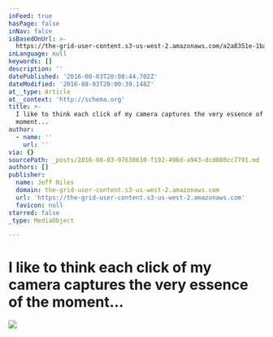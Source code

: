 ```yaml
---
inFeed: true
hasPage: false
inNav: false
isBasedOnUrl: >-
  https://the-grid-user-content.s3-us-west-2.amazonaws.com/a2a8351e-1bab-4c72-a8e2-3512ebd6c4e2.jpg
inLanguage: null
keywords: []
description: ''
datePublished: '2016-08-03T20:00:44.702Z'
dateModified: '2016-08-03T20:00:39.148Z'
at__type: Article
at__context: 'http://schema.org'
title: >-
  I like to think each click of my camera captures the very essence of the
  moment...
author:
  - name: ''
    url: ''
via: {}
sourcePath: _posts/2016-08-03-97638610-f192-496d-a943-dcd888cc7791.md
authors: []
publisher:
  name: Jeff Niles
  domain: the-grid-user-content.s3-us-west-2.amazonaws.com
  url: 'https://the-grid-user-content.s3-us-west-2.amazonaws.com'
  favicon: null
starred: false
_type: MediaObject

---
```

# I like to think each click of my camera captures the very essence of the moment...
![](https://the-grid-user-content.s3-us-west-2.amazonaws.com/a2a8351e-1bab-4c72-a8e2-3512ebd6c4e2.jpg)